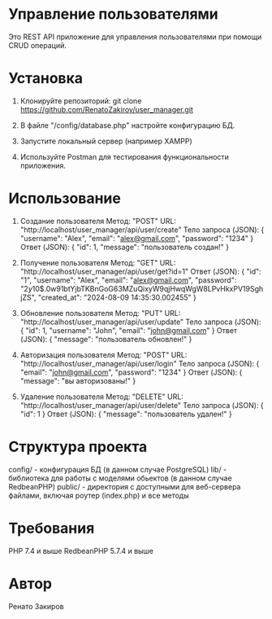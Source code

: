 # Управление пользователями

Это REST API приложение для управления пользователями при помощи CRUD операций.

# Установка

1. Клонируйте репозиторий:
git clone https://github.com/RenatoZakirov/user_manager.git

2. В файле "/config/database.php" настройте конфигурацию БД.

3. Запустите локальный сервер (например XAMPP)

4. Используйте Postman для тестирования функциональности приложения.

# Использование

1. Создание пользователя
Метод: "POST"
URL: "http://localhost/user_manager/api/user/create"
Тело запроса (JSON):
{
  "username": "Alex",
  "email": "alex@gmail.com",
  "password": "1234"
}
Ответ (JSON):
{
    "id": 1,
    "message": "пользователь создан!"
}

2. Получение пользователя
Метод: "GET"
URL: "http://localhost/user_manager/api/user/get?id=1"
Ответ (JSON):
{
    "id": "1",
    "username": "Alex",
    "email": "alex@gmail.com",
    "password": "$2y$10$.0w91btYjbTKBnGoG63MZuQixyW9qjHwqWgW8LPvHkxPV19SghjZS",
    "created_at": "2024-08-09 14:35:30.002455"
}

3. Обновление пользователя
Метод: "PUT"
URL: "http://localhost/user_manager/api/user/update"
Тело запроса (JSON):
{
    "id": 1,
    "username": "John",
    "email": "john@gmail.com"
}
Ответ (JSON):
{
    "message": "пользователь обновлен!"
}

4. Авторизация пользователя
Метод: "POST"
URL: "http://localhost/user_manager/api/user/login"
Тело запроса (JSON):
{
    "email": "john@gmail.com",
    "password": "1234"
}
Ответ (JSON):
{
    "message": "вы авторизованы!"
}

5. Удаление пользователя
Метод: "DELETE"
URL: "http://localhost/user_manager/api/user/delete"
Тело запроса (JSON):
{
    "id": 1
}
Ответ (JSON):
{
    "message": "пользователь удален!"
}

# Структура проекта

config/ - конфигурация БД (в данном случае PostgreSQL)
lib/ - библиотека для работы с моделями обьектов (в данном случае RedbeanPHP)
public/ - директория с доступными для веб-сервера файлами, включая роутер (index.php) и все методы

# Требования
PHP 7.4 и выше
RedbeanPHP 5.7.4 и выше

# Автор
Ренато Закиров
